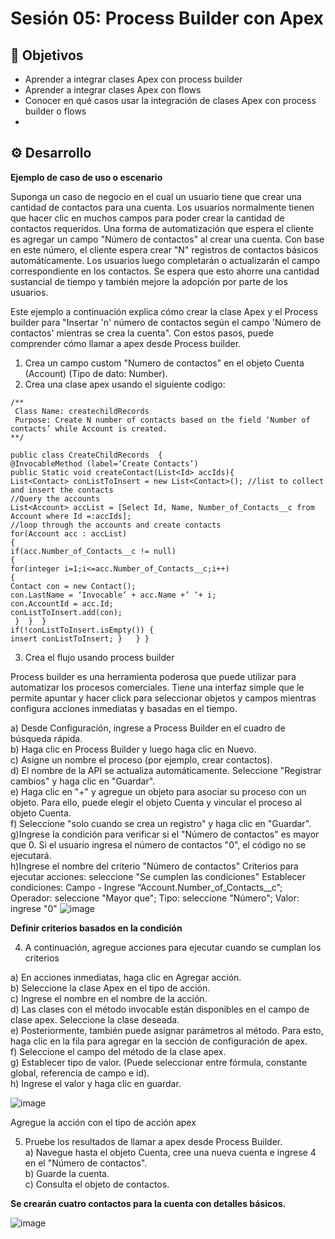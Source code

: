 
# Sesión 05: Process Builder con Apex

## :dart: Objetivos

- Aprender a integrar clases Apex con process builder
- Aprender a integrar clases Apex con flows
- Conocer en qué casos usar la integración de clases Apex con process builder o flows
-
## ⚙ Desarrollo

<strong>Ejemplo de caso de uso o escenario</strong>

Suponga un caso de negocio en el cual un usuario tiene que crear una cantidad de contactos para una cuenta. Los usuarios normalmente tienen que hacer clic en muchos campos para poder crear la cantidad de contactos requeridos. Una forma de automatización que espera el cliente es agregar un campo "Número de contactos" al crear una cuenta. Con base en este número, el cliente espera crear "N" registros de contactos básicos automáticamente. Los usuarios luego completarán o actualizarán el campo correspondiente en los contactos. Se espera que esto ahorre una cantidad sustancial de tiempo y también mejore la adopción por parte de los usuarios.

Este ejemplo a continuación explica cómo crear la clase Apex y el Process builder para "Insertar 'n' número de contactos según el campo 'Número de contactos' mientras se crea la cuenta". Con estos pasos, puede comprender cómo llamar a apex desde Process builder.

1) Crea un campo custom "Numero de contactos" en el objeto Cuenta (Account) (Tipo de dato: Number).
2) Crea una clase apex usando el siguiente codigo:

```
/**
 Class Name: createchildRecords
 Purpose: Create N number of contacts based on the field ‘Number of contacts’ while Account is created.  
**/
 
public class CreateChildRecords  {
@InvocableMethod (label=’Create Contacts’) 
public Static void createContact(List<Id> accIds){ 
List<Contact> conListToInsert = new List<Contact>(); //list to collect and insert the contacts 
//Query the accounts 
List<Account> accList = [Select Id, Name, Number_of_Contacts__c from Account where Id =:accIds];
//loop through the accounts and create contacts
for(Account acc : accList)
{
if(acc.Number_of_Contacts__c != null)
{
for(integer i=1;i<=acc.Number_of_Contacts__c;i++)
{
Contact con = new Contact();
con.LastName = ‘Invocable’ + acc.Name +’ ‘+ i;
con.AccountId = acc.Id;
conListToInsert.add(con);
 }  }  }
if(!conListToInsert.isEmpty()) {
insert conListToInsert; }   } }
 ```

3) Crea el flujo usando process builder

Process builder es una herramienta poderosa que puede utilizar para automatizar los procesos comerciales. Tiene una interfaz simple que le permite apuntar y hacer click para seleccionar objetos y campos mientras configura acciones inmediatas y basadas en el tiempo.

  a) Desde Configuración, ingrese a Process Builder en el cuadro de búsqueda rápida.<br/>
  b) Haga clic en Process Builder y luego haga clic en Nuevo.<br/>
  c) Asigne un nombre el proceso (por ejemplo, crear contactos).<br/> 
  d) El nombre de la API se actualiza automáticamente. Seleccione "Registrar cambios" y haga clic en "Guardar".<br/>
  e) Haga clic en "+" y agregue un objeto para asociar su proceso con un objeto. Para ello, puede elegir el objeto Cuenta y vincular el proceso al objeto Cuenta.<br/>
  f) Seleccione "solo cuando se crea un registro" y haga clic en "Guardar".<br/> 
  g)Ingrese la condición para verificar si el "Número de contactos" es mayor que 0. Si el usuario ingresa el número de contactos "0", el código no se ejecutará.<br/>
  h)Ingrese el nombre del criterio "Número de contactos"
       Criterios para ejecutar acciones: seleccione "Se cumplen las condiciones"
       Establecer condiciones: Campo - Ingrese “Account.Number_of_Contacts__c”; Operador: seleccione "Mayor que"; Tipo: seleccione "Número"; Valor: ingrese "0"
                                                                                                                                                                                    ![image](https://user-images.githubusercontent.com/523243/145915805-12ac3eaa-f026-4639-84b7-5584f42fdf19.png)


<strong>Definir criterios basados en la condición</strong>

4) A continuación, agregue acciones para ejecutar cuando se cumplan los criterios

a) En acciones inmediatas, haga clic en Agregar acción.<br/>
b) Seleccione la clase Apex en el tipo de acción.<br/>
c) Ingrese el nombre en el nombre de la acción.<br/>
d) Las clases con el método invocable están disponibles en el campo de clase apex. Seleccione la clase deseada.<br/>
e) Posteriormente, también puede asignar parámetros al método. Para esto, haga clic en la fila para agregar en la sección de configuración de apex.<br/>
f) Seleccione el campo del método de la clase apex.<br/>
g) Establecer tipo de valor. (Puede seleccionar entre fórmula, constante global, referencia de campo e id).<br/>
h) Ingrese el valor y haga clic en guardar.<br/>

![image](https://user-images.githubusercontent.com/523243/145916374-7e75734f-1c82-4992-9a2a-145a0febc039.png)


Agregue la acción con el tipo de acción apex

5. Pruebe los resultados de llamar a apex desde Process Builder.<br/>
a) Navegue hasta el objeto Cuenta, cree una nueva cuenta e ingrese 4 en el "Número de contactos".<br/>
b) Guarde la cuenta.<br/>
c) Consulta el objeto de contactos.<br/>

<strong>Se crearán cuatro contactos para la cuenta con detalles básicos.</strong>

![image](https://user-images.githubusercontent.com/523243/145916560-cad8712d-107a-4f26-9e71-ff3624933c1b.png)



